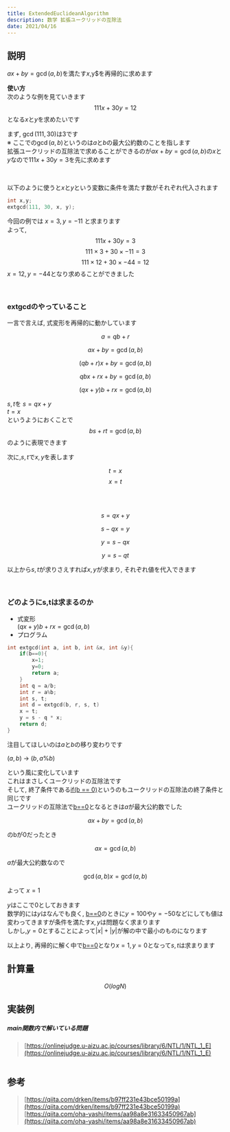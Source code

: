 ```yaml
---
title: ExtendedEuclideanAlgorithm
description: 数学 拡張ユークリッドの互除法
date: 2021/04/16
---
```


## 説明
$ax + by = \gcd(a, b)$を満たす$x,$y$を再帰的に求めます

**使い方**  
次のような例を見ていきます  
$$
111x + 30y = 12
$$
となる$x$と$y$を求めたいです  

まず, $\gcd(111, 30)$は$3$です  
※ ここでの$\gcd(a, b)$というのは$a$と$b$の最大公約数のことを指します  
拡張ユークリッドの互除法で求めることができるのが$ax+by=\gcd(a,b)$の$x$と$y$なので$111x+30y=3$を先に求めます

<br>

以下のように使うと$x$と$y$という変数に条件を満たす数がそれぞれ代入されます
```cpp
int x,y;
extgcd(111, 30, x, y);
```
今回の例では $x=3, y=-11$ と求まります  
よって,  
$$
111x + 30y = 3
$$
$$
111 \times 3 + 30 \times -11 = 3
$$
$$
111 \times 12 + 30 \times -44 = 12
$$
$x=12, y=-44$となり求めることができました

<br>

### extgcdのやっていること

一言で言えば, 式変形を再帰的に動かしています

$$
a = qb + r
$$

$$
ax + by = \gcd(a,b)
$$

$$
(qb + r)x + by = \gcd(a,b)
$$

$$
qbx + rx + by = \gcd(a,b)
$$

$$
(qx + y)b +rx = \gcd(a,b)
$$

$s, t$を
$s=qx + y$  
$t=x$  
というようにおくことで
$$
bs + rt = \gcd(a,b)
$$
のように表現できます

次に,$s,t$で$x,y$を表します

$$
t=x
$$
$$
x=t
$$

<br>
<br>

$$
s=qx+y
$$

$$
s-qx=y
$$

$$
y=s-qx
$$

$$
y=s-qt
$$

以上から$s,t$が求りさえすれば$x,y$が求まり, それぞれ値を代入できます

<br>

### どのようにs,tは求まるのか

- 式変形  
  $(qx + y)b +rx = \gcd(a,b)$
- プログラム
```cpp
int extgcd(int a, int b, int &x, int &y){
    if(b==0){
        x=1;
        y=0;
        return a;
    }
    int q = a/b;
    int r = a%b;
    int s, t;
    int d = extgcd(b, r, s, t)
    x = t;
    y = s - q * x;
    return d;
}
```

注目してほしいのは$a$と$b$の移り変わりです

$(a,b)$ → $(b,a\%b)$

という風に変化しています  
これはまさしくユークリッドの互除法です  
そして, 終了条件である<u>if(b == 0)</u>というのもユークリッドの互除法の終了条件と同じです  
ユークリッドの互除法で<u>b==0</u>となるときは$a$が最大公約数でした

$$
ax+by=\gcd(a,b)
$$

のbが0だったとき

$$
ax=\gcd(a,b)
$$

$a$が最大公約数なので

$$
\gcd(a,b)x=\gcd(a,b)
$$

よって
$x=1$

$y$はここで$0$としておきます  
数学的には$y$はなんでも良く, <u>b==0</u>のときに$y=100$や$y=-50$などにしても値は変わってきますが条件を満たす$x,y$は問題なく求まります  
しかし,$y=0$とすることによって$|x|+|y|$が解の中で最小のものになります

以上より, 再帰的に解く中で<u>b==0</u>となり$x=1,y=0$となって$s,t$は求まります

## 計算量
$$
O(log N)
$$

## 実装例

##### main関数内で解いている問題
> [https://onlinejudge.u-aizu.ac.jp/courses/library/6/NTL/1/NTL_1_E](https://onlinejudge.u-aizu.ac.jp/courses/library/6/NTL/1/NTL_1_E)

```cpp import=/assets/Library/math/extgcd.cpp
```

## 参考
> [https://qiita.com/drken/items/b97ff231e43bce50199a](https://qiita.com/drken/items/b97ff231e43bce50199a)  
> [https://qiita.com/oha-yashi/items/aa98a8e31633450967ab](https://qiita.com/oha-yashi/items/aa98a8e31633450967ab)